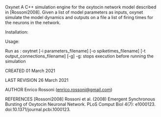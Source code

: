 Oxynet
A C++ simulation engine for the oxytocin network model described in [Rossoni2008]. Given a list of model parameters as inputs, oxynet simulate the model dynamics and outputs on a file a list of firing times for the neurons in the network.

Installation:

Usage:

Run as : oxytnet [-i parameters_filename] [-o spiketimes_filename] [-t output_connections_filename] [-g] -g: stops execution before running the simulation

CREATED 01 March 2021

LAST REVISION 26 March 2021

AUTHOR Enrico Rossoni (enrico.rossoni@gmail.com)

REFERENCES [Rossoni2008] Rossoni et al. (2008) Emergent Synchronous Bursting of Oxytocin Neuronal Network. PLoS Comput Biol 4(7): e1000123. doi:10.1371/journal.pcbi.1000123.
